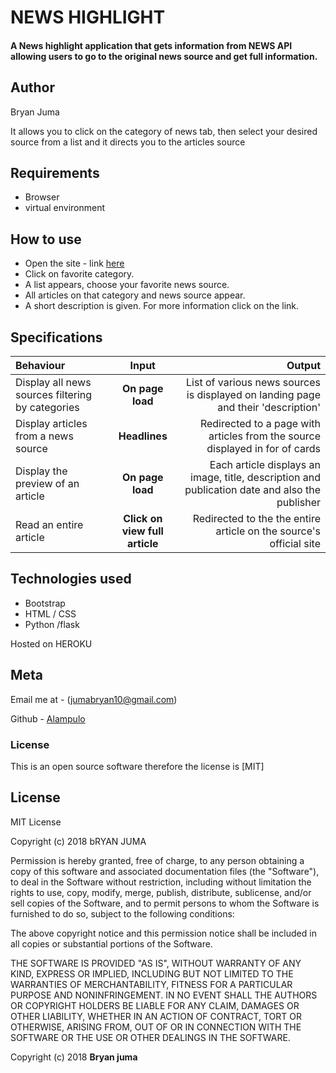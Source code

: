 # NEWS HIGHLIGHT
#### A News highlight  application that gets information from NEWS API  allowing users to go to the original news source and get full information.
## Author
Bryan Juma

It allows you to click on the category of news tab, then select your desired source from a list and it directs you to the articles source

## Requirements
* Browser
* virtual environment

## How to use
* Open the site - link [here](https://github.com)
* Click on favorite category.
* A list appears, choose your favorite news source.
* All articles on that category and news source appear.
* A short description is given. For more information click on the link.

## Specifications
| Behaviour | Input | Output |
| :---------------- | :---------------: | ------------------: |
| Display all news sources filtering by categories | **On page load** | List of various news sources is displayed on landing page and their 'description' |
| Display articles from a news source | **Headlines** | Redirected to a page with articles from the source displayed in for of cards |
| Display the preview of an article | **On page load** | Each article displays an image, title, description and publication date and also the publisher |
| Read an entire article | **Click on view full article** | Redirected to the the entire article on the source's official site |

## Technologies used
* Bootstrap
* HTML / CSS
* Python /flask

Hosted on HEROKU

## Meta

Email me at - (jumabryan10@gmail.com)

Github - [Alampulo](https://github.com/Alampulo)

### License
This is an open source software therefore the license is [MIT]
## License
MIT License

Copyright (c) 2018 bRYAN JUMA

Permission is hereby granted, free of charge, to any person obtaining a copy
of this software and associated documentation files (the "Software"), to deal
in the Software without restriction, including without limitation the rights
to use, copy, modify, merge, publish, distribute, sublicense, and/or sell
copies of the Software, and to permit persons to whom the Software is
furnished to do so, subject to the following conditions:

The above copyright notice and this permission notice shall be included in all
copies or substantial portions of the Software.

THE SOFTWARE IS PROVIDED "AS IS", WITHOUT WARRANTY OF ANY KIND, EXPRESS OR
IMPLIED, INCLUDING BUT NOT LIMITED TO THE WARRANTIES OF MERCHANTABILITY,
FITNESS FOR A PARTICULAR PURPOSE AND NONINFRINGEMENT. IN NO EVENT SHALL THE
AUTHORS OR COPYRIGHT HOLDERS BE LIABLE FOR ANY CLAIM, DAMAGES OR OTHER
LIABILITY, WHETHER IN AN ACTION OF CONTRACT, TORT OR OTHERWISE, ARISING FROM,
OUT OF OR IN CONNECTION WITH THE SOFTWARE OR THE USE OR OTHER DEALINGS IN THE
SOFTWARE.

Copyright (c) 2018 **Bryan juma**

